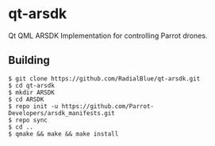 # qt-arsdk
Qt QML ARSDK Implementation for controlling Parrot drones.

## Building

```
$ git clone https://github.com/RadialBlue/qt-arsdk.git
$ cd qt-arsdk
$ mkdir ARSDK
$ cd ARSDK
$ repo init -u https://github.com/Parrot-Developers/arsdk_manifests.git
$ repo sync
$ cd ..
$ qmake && make && make install
```
